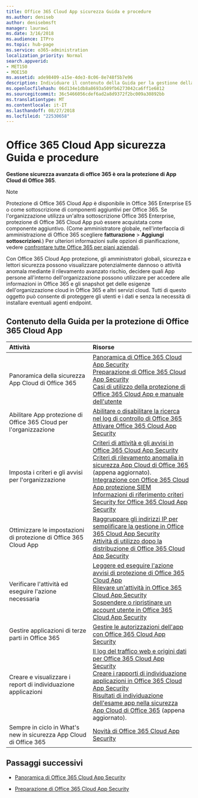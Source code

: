 ```yaml
---
title: Office 365 Cloud App sicurezza Guida e procedure
ms.author: deniseb
author: denisebmsft
manager: laurawi
ms.date: 3/16/2018
ms.audience: ITPro
ms.topic: hub-page
ms.service: o365-administration
localization_priority: Normal
search.appverid:
- MET150
- MOE150
ms.assetid: ade98409-a15e-4de3-8c06-8e748f5b7e96
description: Individuare il contenuto della Guida per la gestione della protezione avanzata in Office 365, ora noti come sicurezza App Cloud di Office 365.
ms.openlocfilehash: 06d134e1db8a8693a509fb6273042ca6ff1e6812
ms.sourcegitcommit: 36c5466056cdef6ad2a8d9372f2bc009a30892bb
ms.translationtype: MT
ms.contentlocale: it-IT
ms.lasthandoff: 08/27/2018
ms.locfileid: "22530658"
---
```

# <a name="office-365-cloud-app-security-help-and-how-to"></a>Office 365 Cloud App sicurezza Guida e procedure

 **Gestione sicurezza avanzata di office 365 è ora la protezione di App Cloud di Office 365**. 
  
> [!NOTE]
> Protezione di Office 365 Cloud App è disponibile in Office 365 Enterprise E5 o come sottoscrizione di componenti aggiuntivi per Office 365. Se l'organizzazione utilizza un'altra sottoscrizione Office 365 Enterprise, protezione di Office 365 Cloud App può essere acquistata come componente aggiuntivo. (Come amministratore globale, nell'interfaccia di amministrazione di Office 365 scegliere **fatturazione** \> **Aggiungi sottoscrizioni**.) Per ulteriori informazioni sulle opzioni di pianificazione, vedere [confrontare tutte Office 365 per piani aziendali](https://go.microsoft.com/fwlink/?linkid=844053). 
  
Con Office 365 Cloud App protezione, gli amministratori globali, sicurezza e lettori sicurezza possono visualizzare potenzialmente dannoso o attività anomala mediante il rilevamento avanzato rischio, decidere quali App persone all'interno dell'organizzazione possono utilizzare per accedere alle informazioni in Office 365 e gli snapshot get delle esigenze dell'organizzazione cloud in Office 365 e altri servizi cloud. Tutti di questo oggetto può consente di proteggere gli utenti e i dati e senza la necessità di installare eventuali agenti endpoint.
  
## <a name="help-content-for-office-365-cloud-app-security"></a>Contenuto della Guida per la protezione di Office 365 Cloud App

|**Attività**|**Risorse**|
|:-----|:-----|
|Panoramica della sicurezza App Cloud di Office 365  <br/> |[Panoramica di Office 365 Cloud App Security](office-365-cas-overview.md) <br/> [Preparazione di Office 365 Cloud App Security](get-ready-for-office-365-cas.md) <br/> [Casi di utilizzo della protezione di Office 365 Cloud App e manuale dell'utente](https://aka.ms/O365CASGuide) <br/> |
|Abilitare App protezione di Office 365 Cloud per l'organizzazione  <br/> |[Abilitare o disabilitare la ricerca nel log di controllo di Office 365](turn-audit-log-search-on-or-off.md) <br/> [Attivare Office 365 Cloud App Security](turn-on-office-365-cas.md) <br/> |
|Imposta i criteri e gli avvisi per l'organizzazione  <br/> |[Criteri di attività e gli avvisi in Office 365 Cloud App Security](activity-policies-and-alerts.md) <br/> [Criteri di rilevamento anomalia in sicurezza App Cloud di Office 365](anomaly-detection-policies-in-ocas.md) (appena aggiornato).  <br/> [Integrazione con Office 365 Cloud App protezione SIEM](integrate-your-siem-server-with-office-365-cas.md) <br/> [Informazioni di riferimento criteri Security for Office 365 Cloud App Security](security-policy-reference-information-for-ocas.md) <br/> |
|Ottimizzare le impostazioni di protezione di Office 365 Cloud App  <br/> |[Raggruppare gli indirizzi IP per semplificare la gestione in Office 365 Cloud App Security](group-your-ip-addresses-in-ocas.md) <br/> [Attività di utilizzo dopo la distribuzione di Office 365 Cloud App Security](utilization-activities-for-ocas.md) <br/> |
|Verificare l'attività ed eseguire l'azione necessaria  <br/> |[Leggere ed eseguire l'azione avvisi di protezione di Office 365 Cloud App](review-office-365-cas-alerts.md) <br/> [Rilevare un'attività in Office 365 Cloud App Security](investigate-an-activity-in-office-365-cas.md) <br/> [Sospendere o ripristinare un account utente in Office 365 Cloud App Security](suspend-or-restore-an-account-in-ocas.md) <br/> |
|Gestire applicazioni di terze parti in Office 365  <br/> |[Gestire le autorizzazioni dell'app con Office 365 Cloud App Security](manage-app-permissions-in-ocas.md) <br/> |
|Creare e visualizzare i report di individuazione applicazioni  <br/> |[Il log del traffico web e origini dati per Office 365 Cloud App Security](web-traffic-logs-and-data-sources-for-ocas.md) <br/> [Creare i rapporti di individuazione applicazioni in Office 365 Cloud App Security](create-app-discovery-reports-in-ocas.md) <br/> [Risultati di individuazione dell'esame app nella sicurezza App Cloud di Office 365](review-app-discovery-findings-in-ocas.md) (appena aggiornato).  <br/> |
|Sempre in ciclo in What's new in sicurezza App Cloud di Office 365  <br/> |[Novità di Office 365 Cloud App Security](new-in-office-365-cas.md) <br/> |
   
## <a name="next-steps"></a>Passaggi successivi

- [Panoramica di Office 365 Cloud App Security](office-365-cas-overview.md)
    
- [Preparazione di Office 365 Cloud App Security](get-ready-for-office-365-cas.md)
    

